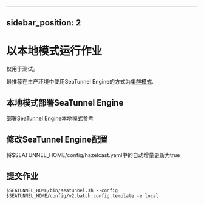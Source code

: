 ---

sidebar_position: 2
-------------------

# 以本地模式运行作业

仅用于测试。

最推荐在生产环境中使用SeaTunnel Engine的方式为[集群模式](cluster-mode.md).

## 本地模式部署SeaTunnel Engine

[部署SeaTunnel Engine本地模式参考](../start-v2/locally/deployment.md)

## 修改SeaTunnel Engine配置

将$SEATUNNEL_HOME/config/hazelcast.yaml中的自动增量更新为true

## 提交作业

```shell
$SEATUNNEL_HOME/bin/seatunnel.sh --config $SEATUNNEL_HOME/config/v2.batch.config.template -e local
```

